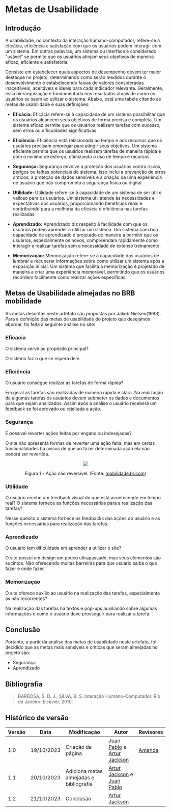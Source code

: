 # Metas de Usabilidade

## Introdução
A usabilidade, no contexto da interação humano-computador,   refere-se à eficácia, eficiência e satisfação com que os usuários podem interagir com um sistema. Em outras palavras, um sistema ou interface é considerado "usável" se permite que os usuários atinjam seus objetivos de maneira eficaz, eficiente e satisfatória.

Consiste em estabelecer quais aspectos de desempenho devem ter maior destaque no projeto, determinando como serão medidos durante o desenvolvimento e estabelecendo faixas de valores consideradas inaceitáveis, aceitáveis e ideais para cada indicador relevante. Geralmente, essa hierarquização é fundamentada nos resultados atuais de como os usuários se saem ao utilizar o sistema. Abaixo, está uma tabela citando as metas de usabilidade e suas definições:

- **Eficácia:** Eficácia refere-se à capacidade de um sistema possibilitar que os usuários alcancem seus objetivos de forma precisa e completa. Um sistema eficaz permite que os usuários realizem tarefas com sucesso, sem erros ou dificuldades significativas.

- **Eficiência:** Eficiência está relacionada ao tempo e aos recursos que os usuários precisam empregar para atingir seus objetivos. Um sistema eficiente permite que os usuários realizem tarefas de maneira rápida e com o mínimo de esforço, otimizando o uso de tempo e recursos.

- **Segurança:** Segurança envolve a proteção dos usuários contra riscos, perigos ou falhas potenciais do sistema. Isso inclui a prevenção de erros críticos, a proteção de dados sensíveis e a criação de uma experiência de usuário que não comprometa a segurança física ou digital.

- **Utilidade:** Utilidade refere-se à capacidade de um sistema de ser útil e valioso para os usuários. Um sistema útil atende às necessidades e expectativas dos usuários, proporcionando benefícios reais e contribuindo para a melhoria da eficácia e eficiência nas tarefas realizadas.

- **Aprendizado:** Aprendizado diz respeito à facilidade com que os usuários podem aprender a utilizar um sistema. Um sistema com boa capacidade de aprendizado é projetado de maneira a permitir que os usuários, especialmente os novos, compreendam rapidamente como interagir e realizar tarefas sem a necessidade de extenso treinamento.

- **Memorização:** Memorização refere-se à capacidade dos usuários de lembrar e recuperar informações sobre como utilizar um sistema após a exposição inicial. Um sistema que facilita a memorização é projetado de maneira a criar uma experiência memorável, permitindo que os usuários recordem facilmente como realizar ações específicas.


## Metas de Usabilidade almejadas no BRB mobilidade
As metas descritas neste artefato são propostas por Jakob Nielsen(1993). Para a definição das metas de usabilidade do projeto que desejamos abordar, foi feita a seguinte análise no site:

### Eficacia
O sistema serve ao propósito principal?

O sistema faz o que se espera dele.

### Eficiência
O usuário consegue realizar as tarefas de forma rápida?

Em geral as tarefas são realizadas de maneira rápida e clara. Na realização de algumas tarefas os usuários devem submeter os dados e documentos para que sejam analizados. Assim após a análise o usuário receberá um feedback se foi aprovado ou rejeitada a ação.

### Segurança
É possível reverter ações feitas por engano ou indesejadas?

O site não apresenta formas de reverter uma ação feita, mas em certas funcionalidades há avisos de que ao fazer determinada ação ela não poderá ser revertida.

<div style="text-align: center">
    <img src="assets/brb-confirma">
    <p>Figura 1 - Ação não reversível. (Fonte: <a href="https://mobilidade.brb.com.br">mobilidade.br.com</a>)</p>
</div>


### Utilidade
O usuário recebe um feedback visual do que está acontecendo em tempo real? O sistema fornece as funções necessárias para a realização das tarefas?

Nesse quesito o sistema fornece os feedbacks das ações do usuário e as funções necessárias para realização das tarefas.

### Aprendizado
O usuário tem dificuldade em aprender a utilizar o site?

O site possuí um design um pouco ultrapassado, mas seus elementos são sucintos. Não oferecendo muitas barreiras para que usuário saiba o que fazer e onde fazer.

### Memorização
O site oferece auxílio ao usuário na realização das tarefas, especialmente as não recorrentes?

Na realização das tarefas há textos e pop-ups auxiliando sobre algumas informações e como o usuário deve prosseguir para realizar a tarefa.

## Conclusão
Portanto, a partir da análise das metas de usabilidade neste artefato, foi decidido que as metas mais sensiveis e críticas que seram almejadas no projeto são:

- Segurança
- Aprendizado

## Bibliografia
> BARBOSA, S. D. J.; SILVA, B. S. Interação Humano-Computador. Rio de Janeiro: Elsevier, 2010.

## Histórico de versão

| Versão | Data       | Modificação                             | Autor                         | Revisores                         |
| ------ | ---------- | --------------------------------------- | ----------------------------- | ----------------------------- |
|    1.0   |   19/10/2023   |   Criação da página |  [Juan Pablo](https://github.com/Juan-Ricarte) e  [Artur Jackson](https://github.com/artur-jack) |  [Amanda](https://github.com/Amandaaaaabreu)|
|    1.1  |   20/10/2023   |   Adiciona metas almejadas e bibliografia |  [Artur Jackson](https://github.com/artur-jack) e  [Juan Pablo](https://github.com/Juan-Ricarte) |  []()|
|    1.2  |   21/10/2023   |   Conclusão |  [Artur Jackson](https://github.com/artur-jack) |  []()|
